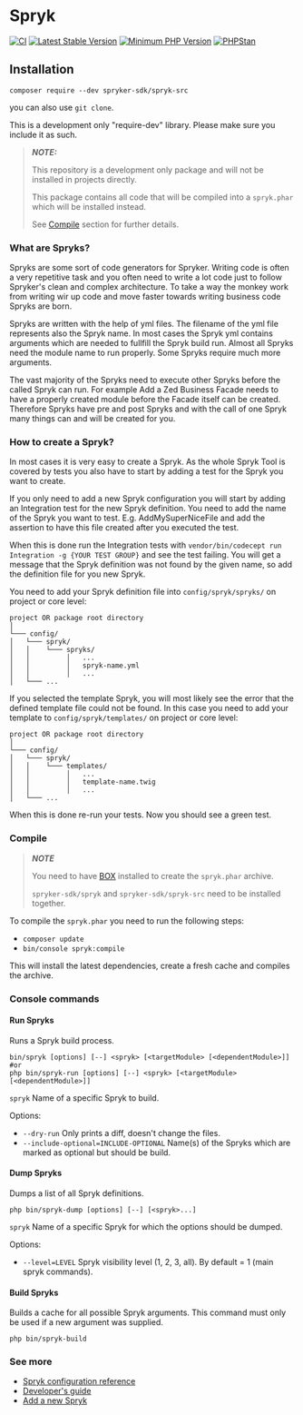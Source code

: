 # Spryk
[![CI](https://github.com/spryker-sdk/spryk-src/workflows/CI/badge.svg?branch=master)](https://github.com/spryker-sdk/spryk-src/actions?query=workflow%3ACI+branch%3Amaster)
[![Latest Stable Version](https://poser.pugx.org/spryker-sdk/spryk-src/v/stable.svg)](https://packagist.org/packages/spryker-sdk/spryk-src)
[![Minimum PHP Version](https://img.shields.io/badge/php-%3E%3D%207.4-8892BF.svg)](https://php.net/)
[![PHPStan](https://img.shields.io/badge/PHPStan-enabled-brightgreen.svg?style=flat)](https://github.com/phpstan/phpstan)

## Installation

```
composer require --dev spryker-sdk/spryk-src
```

you can also use `git clone`.

This is a development only "require-dev" library. Please make sure you include it as such.

> **_NOTE:_**
>
> This repository is a development only package and will not be installed in projects directly.
>
> This package contains all code that will be compiled into a `spryk.phar` which will be installed instead.
>
> See [Compile](#Compile) section for further details.

### What are Spryks?

Spryks are some sort of code generators for Spryker. Writing code is often a very repetitive task and you often need to write a lot code just to follow Spryker's clean and complex architecture.
To take a way the monkey work from writing wir up code and move faster towards writing business code Spryks are born.

Spryks are written with the help of yml files. The filename of the yml file represents also the Spryk name. In most cases the Spryk yml contains arguments which are needed to fullfill the Spryk build run. Almost all Spryks need the module name to run properly. Some Spryks require much more arguments.

The vast majority of the Spryks need to execute other Spryks before the called Spryk can run. For example Add a Zed Business Facade needs to have a properly created module before the Facade itself can be created. Therefore Spryks have pre and post Spryks and with the call of one Spryk many things can and will be created for you.

### How to create a Spryk?

In most cases it is very easy to create a Spryk. As the whole Spryk Tool is covered by tests you also have to start by adding a test for the Spryk you want to create.

If you only need to add a new Spryk configuration you will start by adding an Integration test for the new Spryk definition. You need to add the name of the Spryk you want to test. E.g. AddMySuperNiceFile and add the assertion to have this file created after you executed the test.

When this is done run the Integration tests with `vendor/bin/codecept run Integration -g {YOUR TEST GROUP}` and see the test failing. You will get a message that the Spryk definition was not found by the given name, so add the definition file for you new Spryk.

You need to add your Spryk definition file into `config/spryk/spryks/` on project or core level:

```
project OR package root directory
│
└─── config/
│   └─── spryk/
│   │    └─── spryks/
│   │         │   ...
│   │         │   spryk-name.yml
│   │         │   ...
│   └─── ...
```

If you selected the template Spryk, you will most likely see the error that the defined template file could not be found. In this case you need to add your template to `config/spryk/templates/` on project or core level:

```
project OR package root directory
│
└─── config/
│   └─── spryk/
│   │    └─── templates/
│   │         │   ...
│   │         │   template-name.twig
│   │         │   ...
│   └─── ...
```

When this is done re-run your tests. Now you should see a green test.

### Compile

> **_NOTE_**
>
> You need to have [BOX](https://github.com/box-project/box) installed to create the `spryk.phar` archive.
>
> `spryker-sdk/spryk` and `spryker-sdk/spryk-src` need to be installed together.


To compile the `spryk.phar` you need to run the following steps:

- `composer update`
- `bin/console spryk:compile`

This will install the latest dependencies, create a fresh cache and compiles the archive.

### Console commands

#### Run Spryks

Runs a Spryk build process.

```shell
bin/spryk [options] [--] <spryk> [<targetModule> [<dependentModule>]]
#or
php bin/spryk-run [options] [--] <spryk> [<targetModule> [<dependentModule>]]
```

`spryk` Name of a specific Spryk to build.

Options:
- `--dry-run` Only prints a diff, doesn't change the files.
- `--include-optional=INCLUDE-OPTIONAL` Name(s) of the Spryks which are marked as optional but should be build.

#### Dump Spryks

Dumps a list of all Spryk definitions.

```shell
php bin/spryk-dump [options] [--] [<spryk>...]
```
`spryk` Name of a specific Spryk for which the options should be dumped.

Options:
- `--level=LEVEL` Spryk visibility level (1, 2, 3, all). By default = 1 (main spryk commands).

#### Build Spryks

Builds a cache for all possible Spryk arguments. This command must only be used if a new argument was supplied.

```shell
php bin/spryk-build
```

### See more
- [Spryk configuration reference](/docs/spryk_configuration_reference.md)
- [Developer's guide](/docs/developer_guige.md)
- [Add a new Spryk](/docs/add_new_spryk.md)
